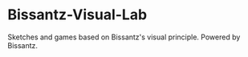 # Bissantz-Visual-Lab
Sketches and games based on Bissantz's visual principle. Powered by Bissantz.
